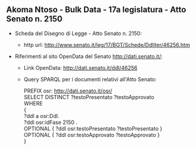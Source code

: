 ## Akoma Ntoso - Bulk Data - 17a legislatura - Atto Senato n. 2150 ##

* Scheda del Disegno di Legge - Atto Senato n. 2150:
	* http url: http://www.senato.it/leg/17/BGT/Schede/Ddliter/46256.htm

* Riferimenti al sito OpenData del Senato http://dati.senato.it/:
	* Link OpenData: http://dati.senato.it/ddl/46256
	* Query SPARQL per i documenti relativi all'Atto Senato:

        PREFIX osr: <http://dati.senato.it/osr/>  
		SELECT DISTINCT ?testoPresentato ?testoApprovato  
		WHERE  
		{  
		    ?ddl a osr:Ddl.  
		    ?ddl osr:idFase 2150 .  
		    OPTIONAL { ?ddl osr:testoPresentato ?testoPresentato }  
		    OPTIONAL { ?ddl osr:testoApprovato ?testoApprovato }  
		}
		